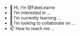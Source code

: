 - 👋 Hi, I’m @FakeLearne
- 👀 I’m interested in ...
- 🌱 I’m currently learning ...
- 💞️ I’m looking to collaborate on ...
- 📫 How to reach me ...

<!---
FakeLearne/FakeLearne is a ✨ special ✨ repository because its `README.md` (this file) appears on your GitHub profile.
You can click the Preview link to take a look at your changes.
--->
